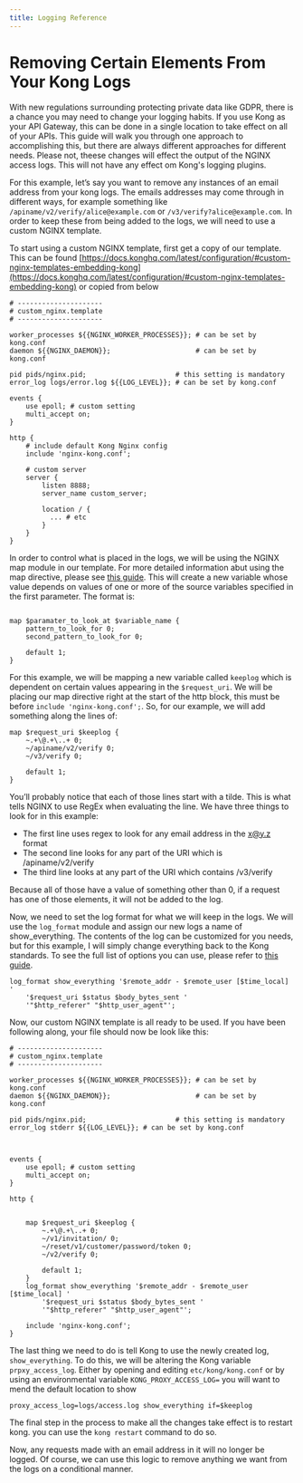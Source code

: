 ```yaml
---
title: Logging Reference
---
```


# Removing Certain Elements From Your Kong Logs

With new regulations surrounding protecting private data like GDPR, there is a chance you may need to change your logging habits. If you use Kong as your API Gateway, this can be done in a single location to take effect on all of your APIs. This guide will walk you through one approach to accomplishing this, but there are always different approaches for different needs. Please not, theese changes will effect the output of the NGINX access logs. This will not have any effect om Kong's logging plugins.

For this example, let’s say you want to remove any instances of an email address from your kong logs. The emails addresses may come through in different ways, for example something like `/apiname/v2/verify/alice@example.com` or `/v3/verify?alice@example.com`. In order to keep these from being added to the logs, we will need to use a custom NGINX template.

To start using a custom NGINX template, first get a copy of our template. This can be found [https://docs.konghq.com/latest/configuration/#custom-nginx-templates-embedding-kong](https://docs.konghq.com/latest/configuration/#custom-nginx-templates-embedding-kong) or copied from below
```
# ---------------------
# custom_nginx.template
# ---------------------
 
worker_processes ${{NGINX_WORKER_PROCESSES}}; # can be set by kong.conf
daemon ${{NGINX_DAEMON}};                     # can be set by kong.conf
 
pid pids/nginx.pid;                      # this setting is mandatory
error_log logs/error.log ${{LOG_LEVEL}}; # can be set by kong.conf
 
events {
    use epoll; # custom setting
    multi_accept on;
}
 
http {
    # include default Kong Nginx config
    include 'nginx-kong.conf';
 
    # custom server
    server {
        listen 8888;
        server_name custom_server;
 
        location / {
          ... # etc
        }
    }
}
```

In order to control what is placed in the logs, we will be using the NGINX map module in our template. For more detailed information abut using the map directive, please see [this guide](http://nginx.org/en/docs/http/ngx_http_map_module.html). This will create a new variable whose value depends on values of one or more of the source variables specified in the first parameter. The format is:
```

map $paramater_to_look_at $variable_name {
    pattern_to_look_for 0;
    second_pattern_to_look_for 0; 
     
    default 1;
}
```

For this example, we will be mapping a new variable called `keeplog` which is dependent on certain values appearing in the `$request_uri`. We will be placing our map directive right at the start of the http block, this must be before `include 'nginx-kong.conf';`. So, for our example, we will add something along the lines of:
```
map $request_uri $keeplog {
    ~.+\@.+\..+ 0;
    ~/apiname/v2/verify 0;
    ~/v3/verify 0;
     
    default 1;
}
```

You’ll probably notice that each of those lines start with a tilde. This is what tells NGINX to use RegEx when evaluating the line. We have three things to look for in this example:
- The first line uses regex to look for any email address in the x@y.z format
- The second line looks for any part of the URI which is /apiname/v2/verify
- The third line looks at any part of the URI which contains /v3/verify

Because all of those have a value of something other than 0, if a request has one of those elements, it will not be added to the log.

Now, we need to set the log format for what we will keep in the logs. We will use the `log_format` module and assign our new logs a name of show_everything. The contents of the log can be customized for you needs, but for this example, I will simply change everything back to the Kong standards. To see the full list of options you can use, please refer to [this guide](https://nginx.org/en/docs/http/ngx_http_core_module.html#variables).
```
log_format show_everything '$remote_addr - $remote_user [$time_local] '
    '$request_uri $status $body_bytes_sent '
    '"$http_referer" "$http_user_agent"';
```

Now, our custom NGINX template is all ready to be used. If you have been following along, your file should now be look like this:
```
# ---------------------
# custom_nginx.template
# ---------------------
 
worker_processes ${{NGINX_WORKER_PROCESSES}}; # can be set by kong.conf
daemon ${{NGINX_DAEMON}};                     # can be set by kong.conf
 
pid pids/nginx.pid;                      # this setting is mandatory
error_log stderr ${{LOG_LEVEL}}; # can be set by kong.conf
 
 
 
events {
    use epoll; # custom setting
    multi_accept on;
}
 
http {
     
     
    map $request_uri $keeplog {
        ~.+\@.+\..+ 0;
        ~/v1/invitation/ 0;
        ~/reset/v1/customer/password/token 0;
        ~/v2/verify 0;
         
        default 1;
    }
    log_format show_everything '$remote_addr - $remote_user [$time_local] '
        '$request_uri $status $body_bytes_sent '
        '"$http_referer" "$http_user_agent"';
     
    include 'nginx-kong.conf';  
}
```

The last thing we need to do is tell Kong to use the newly created log, `show_everything`. To do this, we will be altering the Kong variable `prpxy_access_log`. Either by opening and editing `etc/kong/kong.conf` or by using an environmental variable `KONG_PROXY_ACCESS_LOG=` you will want to mend the default location to show
```
proxy_access_log=logs/access.log show_everything if=$keeplog
```
The final step in the process to make all the changes take effect is to restart kong. you can use the `kong restart` command to do so.

Now, any requests made with an email address in it will no longer be logged. Of course, we can use this logic to remove anything we want from the logs on a conditional manner.

